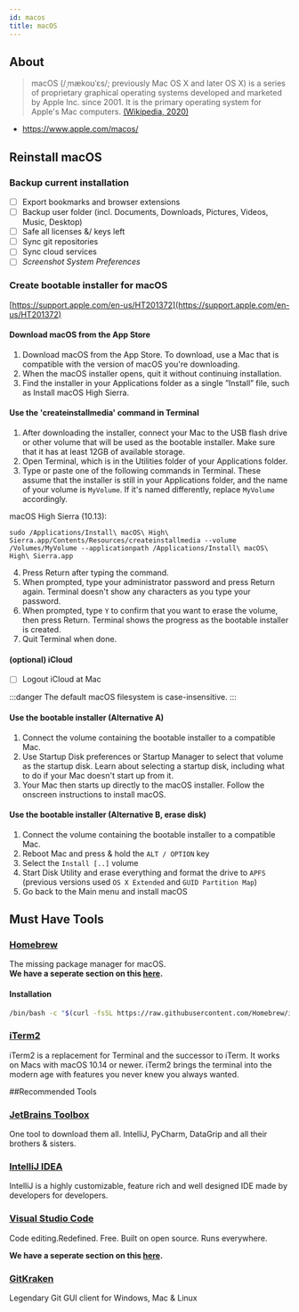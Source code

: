 ```yaml
---
id: macos
title: macOS
---
```


## About
> macOS (/ˌmækoʊˈɛs/; previously Mac OS X and later OS X) is a series of proprietary graphical operating systems developed and marketed by Apple Inc. since 2001. It is the primary operating system for Apple's Mac computers.
> [(Wikipedia, 2020)](https://en.wikipedia.org/wiki/MacOS)

- https://www.apple.com/macos/

## Reinstall macOS
### Backup current installation
- [ ] Export bookmarks and browser extensions
- [ ] Backup user folder (incl. Documents, Downloads, Pictures, Videos, Music, Desktop)
- [ ] Safe all licenses &/ keys left
- [ ] Sync git repositories
- [ ] Sync cloud services
- [ ] *Screenshot System Preferences*

### Create bootable installer for macOS 
[https://support.apple.com/en-us/HT201372](https://support.apple.com/en-us/HT201372)
#### Download macOS from the App Store
1. Download macOS from the App Store. To download, use a Mac that is compatible with the version of macOS you're downloading.
2. When the macOS installer opens, quit it without continuing installation.
3. Find the installer in your Applications folder as a single ”Install” file, such as Install macOS High Sierra.

#### Use the 'createinstallmedia' command in Terminal
1. After downloading the installer, connect your Mac to the USB flash drive or other volume that will be used as the bootable installer. Make sure that it has at least 12GB of available storage.
2. Open Terminal, which is in the Utilities folder of your Applications folder.
3. Type or paste one of the following commands in Terminal. These assume that the installer is still in your Applications folder, and the name of your volume is `MyVolume`. If it's named differently, replace `MyVolume` accordingly.

macOS High Sierra (10.13):
```shell
sudo /Applications/Install\ macOS\ High\ Sierra.app/Contents/Resources/createinstallmedia --volume /Volumes/MyVolume --applicationpath /Applications/Install\ macOS\ High\ Sierra.app
```
4. Press Return after typing the command.
5. When prompted, type your administrator password and press Return again. Terminal doesn't show any characters as you type your password.
6. When prompted, type `Y` to confirm that you want to erase the volume, then press Return. Terminal shows the progress as the bootable installer is created. 
7. Quit Terminal when done.

#### (optional) iCloud
- [ ] Logout iCloud at Mac

:::danger
The default macOS filesystem is case-insensitive.
:::

#### Use the bootable installer (Alternative A)
1. Connect the volume containing the bootable installer to a compatible Mac.
2. Use Startup Disk preferences or Startup Manager to select that volume as the startup disk. Learn about selecting a startup disk, including what to do if your Mac doesn't start up from it.
3. Your Mac then starts up directly to the macOS installer. Follow the onscreen instructions to install macOS.

#### Use the bootable installer (Alternative B, erase disk)
1. Connect the volume containing the bootable installer to a compatible Mac.
2. Reboot Mac and press & hold the `ALT / OPTION` key
3. Select the `Install [..]` volume
4. Start Disk Utility and erase everything and format the drive to `APFS` (previous versions used `OS X Extended` and `GUID Partition Map`)
5. Go back to the Main menu and install macOS

## Must Have Tools
### [Homebrew](https://brew.sh/index_de)
The missing package manager for macOS. \
**We have a seperate section on this [here](../applications/homebrew.md).**

#### Installation
```sh
/bin/bash -c "$(curl -fsSL https://raw.githubusercontent.com/Homebrew/install/HEAD/install.sh)"
```

### [iTerm2](https://iterm2.com/index.html)
iTerm2 is a replacement for Terminal and the successor to iTerm. It works on Macs with macOS 10.14 or newer. iTerm2 brings the terminal into the modern age with features you never knew you always wanted.


##Recommended Tools

### [JetBrains Toolbox](https://www.jetbrains.com/lp/toolbox/)
One tool to download them all. IntelliJ, PyCharm, DataGrip and all their brothers & sisters.

### [IntelliJ IDEA](https://www.jetbrains.com/idea/)
IntelliJ is a highly customizable, feature rich and well designed IDE made by developers for developers.

### [Visual Studio Code](https://code.visualstudio.com)

Code editing.Redefined. Free. Built on open source. Runs everywhere. 

**We have a seperate section on this [here](../applications/visual_studio_code.md).**

### [GitKraken](https://www.gitkraken.com)
Legendary Git GUI client for Windows, Mac & Linux

